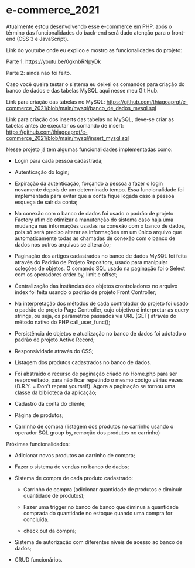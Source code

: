 # e-commerce_2021
Atualmente estou desenvolvendo esse e-commerce em PHP, após o término das funcionalidades do back-end será dado atenção para o front-end (CSS 3 e JavaScript).

Link do youtube onde eu explico e mostro as funcionalidades do projeto:

Parte 1: https://youtu.be/0gknbRNpyDk

Parte 2: ainda não foi feito.

Caso você queira testar o sistema eu deixei os comandos para criação do banco de dados e das tabelas MySQL aqui nesse meu Git Hub.

Link para criação das tabelas no MySQL:
https://github.com/thiagoaprgt/e-commerce_2021/blob/main/mysql/banco_de_dados_mysql.sql

Link para criação dos inserts das tabelas no MySQL, deve-se criar as tabelas antes de executar os comando de insert:
https://github.com/thiagoaprgt/e-commerce_2021/blob/main/mysql/insert_mysql.sql


Nesse projeto já tem algumas funcionalidades implementadas como:

  - Login para cada pessoa cadastrada;
  
  - Autenticação do login;
  
  - Expiração da autenticação, forçando a pessoa a fazer o login novamente depois de um determinado tempo. Essa funcionalidade foi implementada para evitar que a conta fique logada caso a pessoa esqueça de sair da conta;
  
  - Na conexão com o banco de dados foi usado o padrão de projeto Factory afim de otimizar a manutenção do sistema caso haja uma mudança nas informações usadas na conexão com o banco de dados, pois só será preciso alterar as informações em um único arquivo que automaticamente todas as chamadas de conexão com o banco de dados nos outros arquivos se alterarão;
  
  - Paginação dos artigos cadastrados no banco de dados MySQL foi feita através do Padrão de Projeto Repository, usado para manipular coleções de objetos. O comando SQL usado na paginação foi o Select com os operadores order by, limit e offset;
  
  - Centralização das instâncias dos objetos crontroladores no arquivo index foi feita usando o padrão de projeto Front Controller;
  
  - Na interpretação dos métodos de cada controlador do projeto foi usado o padrão de projeto Page Controller, cujo objetivo é interpretar as query strings, ou seja, os parâmetros passados via URL (GET) através do método nativo do PHP call_user_func();
  
  - Persistência de objetos e atualização no banco de dados foi adotado o padrão de projeto Active Record;
  
  - Responsividade através do CSS;

  - Listagem dos produtos cadastrados no banco de dados.

  - Foi abstraído o recurso de paginação criado no Home.php para ser reaproveitado, para não ficar repetindo o mesmo código várias vezes (D.R.Y. = Don't repeat yourself). Agora a paginação se tornou uma classe da biblioteca da aplicação;

  - Cadastro da conta do cliente;

  - Página de produtos;
  
   - Carrinho de compra (listagem dos produtos no carrinho usando o operador SQL group by, remoção dos produtos no carrinho)
  
Próximas funcionalidades:   
    
  - Adicionar novos produtos ao carrinho de compra;

  - Fazer o sistema de vendas no banco de dados;   
  
  - Sistema de compra de cada produto cadastrado:    
    
    - Carrinho de compra (adicionar quantidade de produtos e diminuir quantidade de produtos);

    - Fazer uma trigger no banco de banco que diminua a quantidade comprada do quantidade no estoque quando uma compra for concluída.
    
    - check out da compra;

  - Sistema de autorização com diferentes níveis de acesso ao banco de dados;
  
  - CRUD funcionários.
        
  
  



